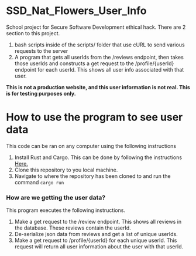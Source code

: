 # SSD_Nat_Flowers_User_Info
School project for Secure Software Development ethical hack. There are 2 section to this project.
1. bash scripts inside of the scripts/ folder that use cURL to send various requests to the server
2. A program that gets all userIds from the /reviews endpoint, then takes those userIds and constructs a get request to the /profile/{userId} endpoint for each userId. This shows all user info associated with that user.

**This is not a production website, and this user information is not real. This is for testing purposes only.**

# How to use the program to see user data
This code can be ran on any computer using the following instructions
1. Install Rust and Cargo. This can be done by following the instructions [Here.](https://www.rust-lang.org/tools/install)
2. Clone this repository to you local machine.
3. Navigate to where the repository has been cloned to and run the command `cargo run`

### How are we getting the user data?
This program executes the following instructions.
1. Make a get request to the /review endpoint. This shows all reviews in the database. These reviews contain the userId.
2. De-serialize json data from reviews and get a list of unique userIds.
3. Make a get request to /profile/{userId} for each unique userId. This request will return all user information about the user with that userId.
